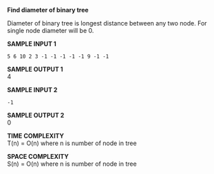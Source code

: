 **Find diameter of binary tree**

Diameter of binary tree is longest distance between any two node. For single node diameter will be 0.

**SAMPLE INPUT 1**
```
5 6 10 2 3 -1 -1 -1 -1 -1 9 -1 -1
```

**SAMPLE OUTPUT 1**\
4

**SAMPLE INPUT 2**
```
-1
```

**SAMPLE OUTPUT 2**\
0

**TIME COMPLEXITY**\
T(n) = O(n) where n is number of node in tree

**SPACE COMPLEXITY**\
S(n) = O(n) where n is number of node in tree